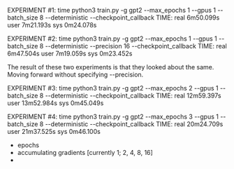 EXPERIMENT #1: time python3 train.py -g gpt2 --max_epochs 1 --gpus 1 --batch_size 8 --deterministic --checkpoint_callback
    TIME: real    6m50.099s
          user    7m21.193s
          sys     0m24.078s


EXPERIMENT #2: time python3 train.py -g gpt2 --max_epochs 1 --gpus 1 --batch_size 8 --deterministic --precision 16 --checkpoint_callback
    TIME: real    6m47.504s
	  user    7m19.059s
	  sys     0m23.452s

The result of these two experiments is that they looked about the same. Moving forward without specifying --precision.

EXPERIMENT #3: time python3 train.py -g gpt2 --max_epochs 2 --gpus 1 --batch_size 8 --deterministic --checkpoint_callback
    TIME: real    12m59.397s
	  user    13m52.984s
          sys     0m45.049s

EXPERIMENT #4: time python3 train.py -g gpt2 --max_epochs 3 --gpus 1 --batch_size 8 --deterministic --checkpoint_callback
    TIME: real    20m24.709s
	  user    21m37.525s
	  sys     0m46.100s

- epochs
- accumulating gradients [currently 1; 2, 4, 8, 16]
- 
